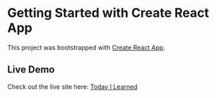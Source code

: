 # Getting Started with Create React App

This project was bootstrapped with [Create React App](https://github.com/facebook/create-react-app).

## Live Demo

Check out the live site here: [Today I Learned](https://todayilearned-hassanmheish.netlify.app/)
